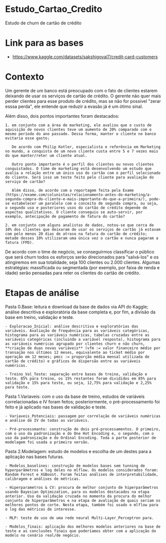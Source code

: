 # Estudo_Cartao_Credito

Estudo de churn de cartão de crédito

# Link para as bases

- https://www.kaggle.com/datasets/sakshigoyal7/credit-card-customers

# Contexto

Um gerente de um banco está preocupado com o fato de clientes estarem deixando de usar os serviços de cartão de crédito. O gerente não quer mais perder clientes para esse produto de crédito, mas se não for possível "zerar esssa perda", ele entende que reduzir a evasão já é um ótimo sinal. 

Além disso, dois pontos importantes foram destacados: 
    
    1. em conjunto com a área de marketing, ele avaliou que o custo de aquisição de novos clientes teve um aumento de 20% comparado com o mesmo período do ano passado. Dessa forma, manter o cliente no banco evitaria esse gasto;
       
       De acordo com Philip Kotler, especialista e referência em Marketing no mundo, a conquista de um novo cliente custa entre 5 e 7 vezes mais do que manter/reter um cliente atual.

       Outro ponto importante é o perfil dos clientes ou novos clientes conquistados. O time de marketing está desenvolvendo um estudo que avalia a relação entre um único uso do cartão com o perfil selecionado do cliente. Será isso um teste feito pelo cliente para avaliação do serviço de cartão? 
       
       Além disso, de acordo com a reportagem feita pela Exame (https://exame.com/colunistas/relacionamento-antes-do-marketing/a-segunda-compra-do-cliente-e-mais-importante-do-que-a-primeira/), pode-se estabelecer um paralelo com o conceito de segunda compra, ou seja, o segundo uso e posteriores usos do cartão de crédito depende de aspectos qualitativos. O cliente conseguiu se auto-servir, por exemplo, antecipação de pagamento de fatura do cartão?
    
    2. em conjunto com alguns analistas de dados, notou-se que cerca de 10% dos clientes que deixaram de usar os serviços de cartão já estavam com pelo menos 20 dias de atraso na fatura do cartão de crédito; metade desses 10% utilizaram uma única vez o cartão e nunca pagaram a fatura (FPD).

De acordo com o time de negócio, se conseguirmos classificar o público que será churn todos os esforços serão direcionados para "salvá-los" e os atingiremos em sua totalidade, seja 100 clientes ou 2.000 clientes. Algumas estratégias: massificada ou segmentada (por exemplo, por faixa de renda e idade) serão pensadas para reter os clientes do cartão de crédito.

# Etapas de análise

Pasta 0.Base: leitura e download da base de dados via API do Kaggle; análise descritiva e exploratória da base completa e, por fim, a divisão da base em treino, validação e teste.
    
    - Exploracao_Inicial: análise descritiva e exploratórias das variáveis. Avaliação de frequência para as variáveis categóricas, histograma para as variáveis numéricas, tabelas cruzadas entre as variáveis categóricas (incluindo a variável resposta), histograma para as variáveis numéricas agrupado por clientes churn e não churn, **criação de duas novas variáveis** (vfm := valor financeiro médio por transação nos últimos 12 meses, equivalente ao ticket médio por operação em 12 meses; pmcc := proporção média mensal utilizada de cartão de crédito) e gráficos de dispersão entre as variáveis numéricas.

    - Treino_Val_Teste: separação entre bases de treino, validação e teste. 85% para treino, os 15% restantes foram divididos em 85% para validação e 15% para teste, ou seja, 12,75% para validação e 2,25% para teste.

Pasta 1.Variaveis: com o uso da base de treino, estudos de variáveis correlacionadas e IV foram feitos; posteriormente, o pré-processamento foi feito e já aplicado nas bases de validação e teste.

    - Variaveis_Potenciais: passagem por correlação de variáveis numéricas e análise de IV de todas as variáveis.

    - Pré-processmanto: construção de dois pré-processamentos. O primeiro, com o uso da padronização e do One Hot Encoding e, o segundo, com o uso da padronização e do Ordinal Encoding. Toda a parte posterior de modelagem foi usada a primeira versão.

Pasta 2.Modelagem: estudo de modelos e escolha de um destes para a aplicação nas bases futuras.

    - Modelos_baselines: construção de modelos bases sem tunning de hyperparâmetros e log deles no mlflow. Os modelos considerados foram: Random Forest e XGBoost. Foram feitas análises de interpretabilidade, calibragem e análises de métricas.

    - Hiperparametros & CV: procura de melhor conjunto de hiperparâmetros usando Bayesian Optimization, para os modelos destacados na etapa anterior. Uso da validação cruzada no momento da procura do melhor conjunto de hiperparâmetros e na etapa de avaliação de quais seriam os melhores pontos de corte. Nesta etapa, também foi usado o mlflow para o log das métricas de interesse.

    - MLP: teste de uso de uma rede neural Multi-Layer_Perceptron para.

    - Modelos_finais: aplicação dos melhores modelos anteriores na base de teste e as conclusões finais que poderíamos obter com a aplicação do modelo no cenário real/de negócio.